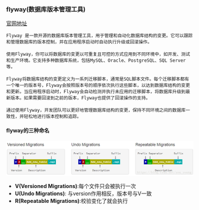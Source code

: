 ### flyway(数据库版本管理工具)

[官网地址](https://documentation.red-gate.com/flyway)

~~~
Flyway 是一款开源的数据库版本管理工具，用于管理和自动化数据库结构的变更。它可以跟踪和管理数据库的版本控制，并在应用程序启动时自动执行升级或回滚操作。

使用Flyway，你可以将数据库的变更以可重复且可控的方式应用到不同环境中，如开发、测试和生产环境。它支持多种数据库系统，包括MySQL、Oracle、PostgreSQL、SQL Server等。

Flyway将数据库结构的变更定义为一系列迁移脚本，通常是SQL脚本文件。每个迁移脚本都有一个唯一的版本号，Flyway会按照版本号的顺序依次执行这些脚本，以达到数据库结构的变更和更新。当应用程序启动时，Flyway会自动检测并执行未应用的迁移脚本，将数据库升级到最新版本。如果需要回滚到之前的版本，Flyway也提供了回滚操作的支持。

通过使用Flyway，开发团队可以更好地管理数据库结构的变更，保持不同环境之间的数据库一致性，并轻松地进行版本控制和追踪。
~~~

#### flyway的三种命名
![](flyway.png)
- **V(Versioned Migrations)**:每个文件只会被执行一次
- **U(Undo Migrations)**: 与version作用相反，版本号与V一致
- **R(Repeatable Migrations)**:校验变化了就会执行
  

